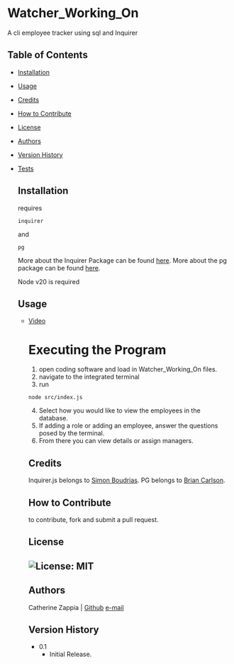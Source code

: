 # Watcher_Working_On
A cli employee tracker using sql and Inquirer

## Table of Contents

- [Installation](#installation)
- [Usage](#usage)
- [Credits](#credits)
- [How to Contribute](#how-to-contribute)
- [License](#license)
- [Authors](#authors)
- [Version History](#version-history)
- [Tests](#tests)

  ## Installation
  requires
  ```
  inquirer
  ```
  and
  ```
  pg
  ```
  More about the Inquirer Package can be found [here](https://www.npmjs.com/package/inquirer).
  More about the pg package can be found [here](https://www.npmjs.com/package/pg).
  
  Node v20 is required

  ## Usage
  - [Video](Watcher_Working_On/src/assets/walkthrough.mp4)
 
    # Executing the Program
    1. open coding software and load in Watcher_Working_On files.
    2. navigate to the integrated terminal
    3. run
    ```
    node src/index.js
    ```
    4. Select how you would like to view the employees in the database.
    5. If adding a role or adding an employee, answer the questions posed by the terminal.
    6. From there you can view details or assign managers.
   
    ## Credits
       Inquirer.js belongs to [Simon Boudrias](https://www.github.com/SBoudrias).
       PG belongs to [Brian Carlson](https://github.com/brianc/node-postgres).
 
    ## How to Contribute
    to contribute, fork and submit a pull request.

    ## License
    ![License: MIT](https://img.shields.io/badge/License-MIT-yellow.svg)
    ---
    ## Authors
    Catherine Zappia | [Github](https://www.github.com/catzappia)          [e-mail](catherinemzappia@gmail.com)

    ## Version History
    - 0.1
        - Initial Release.

